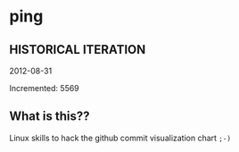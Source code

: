 # ping

## HISTORICAL ITERATION
2012-08-31

Incremented: 5569

## What is this?? 
Linux skills to hack the github commit visualization chart `;-)`
